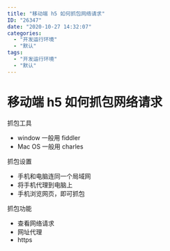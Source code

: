 ```yaml
---
title: "移动端 h5 如何抓包网络请求"
ID: "26347"
date: "2020-10-27 14:32:07"
categories: 
  - "开发运行环境"
  - "默认"
tags: 
  - "开发运行环境"
  - "默认"
---
```


# 移动端 h5 如何抓包网络请求

抓包工具

- window 一般用 fiddler
- Mac OS 一般用 charles

抓包设置

- 手机和电脑连同一个局域网
- 将手机代理到电脑上
- 手机浏览网页，即可抓包

抓包功能

- 查看网络请求
- 网址代理
- https
